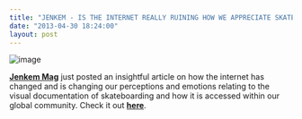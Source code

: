 ```yaml
---
title: "JENKEM - IS THE INTERNET REALLY RUINING HOW WE APPRECIATE SKATE VIDEOS?"
date: "2013-04-30 18:24:00"
layout: post
---
```


<p><img alt="image" src="http://media.tumblr.com/ae3da499a1d13e4d730fd34f510104c4/tumblr_inline_mm2yt8bmCV1qz4rgp.jpg"/></p>
<p><strong><a href="http://www.jenkemmag.com/">Jenkem Mag</a></strong> just posted an insightful article on how the internet has changed and is changing our perceptions and emotions relating to the visual documentation of skateboarding and how it is accessed within our global community. Check it out <a href="http://www.jenkemmag.com/home/2013/04/30/is-the-internet-really-ruining-how-we-appreciate-skate-videos/"><strong>here</strong></a>.</p>
